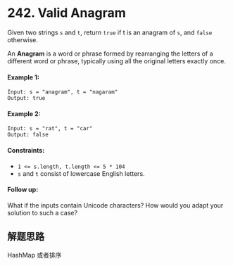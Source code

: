 # 242. Valid Anagram

Given two strings `s` and `t`, return `true` if t is an anagram of `s`, and `false` otherwise.

An **Anagram** is a word or phrase formed by rearranging the letters of a different word or phrase, typically using all the original letters exactly once.

#### Example 1:

```
Input: s = "anagram", t = "nagaram"
Output: true
```

#### Example 2:

```
Input: s = "rat", t = "car"
Output: false
``` 

#### Constraints:

+ `1 <= s.length, t.length <= 5 * 104`
+ `s` and `t` consist of lowercase English letters.
 

#### Follow up: 

What if the inputs contain Unicode characters? How would you adapt your solution to such a case?

## 解题思路

HashMap 或者排序
